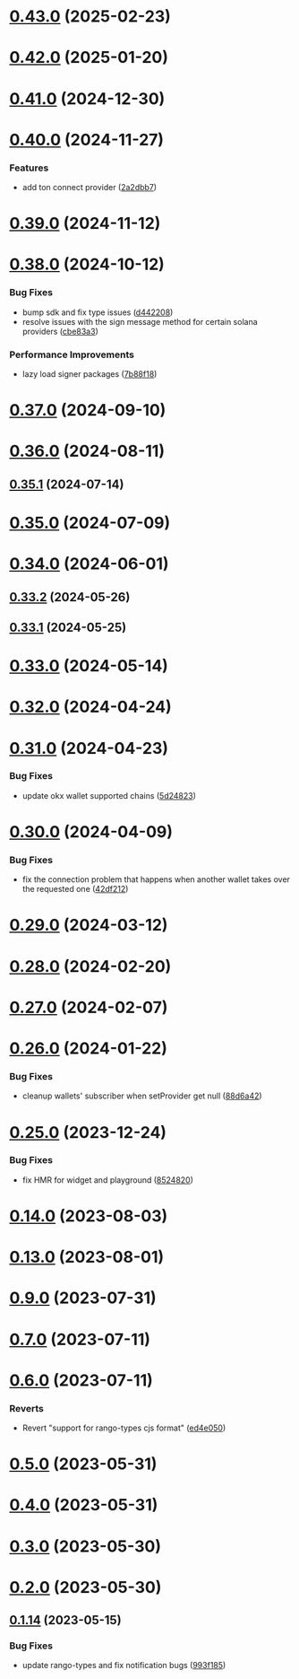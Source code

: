# [0.43.0](https://github.com/rango-exchange/rango-client/compare/provider-okx@0.42.0...provider-okx@0.43.0) (2025-02-23)



# [0.42.0](https://github.com/rango-exchange/rango-client/compare/provider-okx@0.41.0...provider-okx@0.42.0) (2025-01-20)



# [0.41.0](https://github.com/rango-exchange/rango-client/compare/provider-okx@0.40.0...provider-okx@0.41.0) (2024-12-30)



# [0.40.0](https://github.com/rango-exchange/rango-client/compare/provider-okx@0.39.0...provider-okx@0.40.0) (2024-11-27)


### Features

* add ton connect provider ([2a2dbb7](https://github.com/rango-exchange/rango-client/commit/2a2dbb79022263f19446ced49d298e04d63f927f))



# [0.39.0](https://github.com/rango-exchange/rango-client/compare/provider-okx@0.38.0...provider-okx@0.39.0) (2024-11-12)



# [0.38.0](https://github.com/rango-exchange/rango-client/compare/provider-okx@0.37.0...provider-okx@0.38.0) (2024-10-12)


### Bug Fixes

* bump sdk and fix type issues ([d442208](https://github.com/rango-exchange/rango-client/commit/d4422083bf5dd27d5f509ce1db7f9560d05428c8))
* resolve issues with the sign message method for certain solana providers ([cbe83a3](https://github.com/rango-exchange/rango-client/commit/cbe83a3da8b48560b206fc2a7fa7cf062cdeaa23))


### Performance Improvements

* lazy load signer packages ([7b88f18](https://github.com/rango-exchange/rango-client/commit/7b88f1834f7b29b4b81ab6c81a07bb88e8ccf55c))



# [0.37.0](https://github.com/rango-exchange/rango-client/compare/provider-okx@0.36.0...provider-okx@0.37.0) (2024-09-10)



# [0.36.0](https://github.com/rango-exchange/rango-client/compare/provider-okx@0.35.1...provider-okx@0.36.0) (2024-08-11)



## [0.35.1](https://github.com/rango-exchange/rango-client/compare/provider-okx@0.35.0...provider-okx@0.35.1) (2024-07-14)



# [0.35.0](https://github.com/rango-exchange/rango-client/compare/provider-okx@0.33.2...provider-okx@0.35.0) (2024-07-09)



# [0.34.0](https://github.com/rango-exchange/rango-client/compare/provider-okx@0.33.2...provider-okx@0.34.0) (2024-06-01)



## [0.33.2](https://github.com/rango-exchange/rango-client/compare/provider-okx@0.33.1...provider-okx@0.33.2) (2024-05-26)



## [0.33.1](https://github.com/rango-exchange/rango-client/compare/provider-okx@0.33.0...provider-okx@0.33.1) (2024-05-25)



# [0.33.0](https://github.com/rango-exchange/rango-client/compare/provider-okx@0.32.0...provider-okx@0.33.0) (2024-05-14)



# [0.32.0](https://github.com/rango-exchange/rango-client/compare/provider-okx@0.31.0...provider-okx@0.32.0) (2024-04-24)



# [0.31.0](https://github.com/rango-exchange/rango-client/compare/provider-okx@0.30.0...provider-okx@0.31.0) (2024-04-23)


### Bug Fixes

* update okx wallet supported chains ([5d24823](https://github.com/rango-exchange/rango-client/commit/5d248235067138bfd82288bf3bef2f2b54b8ce09))



# [0.30.0](https://github.com/rango-exchange/rango-client/compare/provider-okx@0.29.0...provider-okx@0.30.0) (2024-04-09)


### Bug Fixes

* fix the connection problem that happens when another wallet takes over the requested one ([42df212](https://github.com/rango-exchange/rango-client/commit/42df2120aadd84c95045b0bf76844c19305fb59a))



# [0.29.0](https://github.com/rango-exchange/rango-client/compare/provider-okx@0.28.0...provider-okx@0.29.0) (2024-03-12)



# [0.28.0](https://github.com/rango-exchange/rango-client/compare/provider-okx@0.27.0...provider-okx@0.28.0) (2024-02-20)



# [0.27.0](https://github.com/rango-exchange/rango-client/compare/provider-okx@0.26.0...provider-okx@0.27.0) (2024-02-07)



# [0.26.0](https://github.com/rango-exchange/rango-client/compare/provider-okx@0.25.0...provider-okx@0.26.0) (2024-01-22)


### Bug Fixes

* cleanup wallets' subscriber when setProvider get null ([88d6a42](https://github.com/rango-exchange/rango-client/commit/88d6a423c49b34b3d9ff567e22df36c3b009bb76))



# [0.25.0](https://github.com/rango-exchange/rango-client/compare/provider-okx@0.23.0...provider-okx@0.25.0) (2023-12-24)


### Bug Fixes

* fix HMR for widget and playground ([8524820](https://github.com/rango-exchange/rango-client/commit/8524820f10cf0b8921f3db0c4f620ff98daa4103))



# [0.14.0](https://github.com/rango-exchange/rango-client/compare/provider-okx@0.13.0...provider-okx@0.14.0) (2023-08-03)



# [0.13.0](https://github.com/rango-exchange/rango-client/compare/provider-okx@0.12.0...provider-okx@0.13.0) (2023-08-01)



# [0.9.0](https://github.com/rango-exchange/rango-client/compare/provider-okx@0.8.0...provider-okx@0.9.0) (2023-07-31)



# [0.7.0](https://github.com/rango-exchange/rango-client/compare/provider-okx@0.6.0...provider-okx@0.7.0) (2023-07-11)



# [0.6.0](https://github.com/rango-exchange/rango-client/compare/provider-okx@0.5.0...provider-okx@0.6.0) (2023-07-11)


### Reverts

* Revert "support for rango-types cjs format" ([ed4e050](https://github.com/rango-exchange/rango-client/commit/ed4e050bfc0dcde7aeffa6b0d73b02080a5721eb))



# [0.5.0](https://github.com/rango-exchange/rango-client/compare/provider-okx@0.4.0...provider-okx@0.5.0) (2023-05-31)



# [0.4.0](https://github.com/rango-exchange/rango-client/compare/provider-okx@0.3.0...provider-okx@0.4.0) (2023-05-31)



# [0.3.0](https://github.com/rango-exchange/rango-client/compare/provider-okx@0.2.0...provider-okx@0.3.0) (2023-05-30)



# [0.2.0](https://github.com/rango-exchange/rango-client/compare/provider-okx@0.1.15...provider-okx@0.2.0) (2023-05-30)



## [0.1.14](https://github.com/rango-exchange/rango-client/compare/provider-okx@0.1.13...provider-okx@0.1.14) (2023-05-15)


### Bug Fixes

* update rango-types and fix notification bugs ([993f185](https://github.com/rango-exchange/rango-client/commit/993f185e0b8c5e5e15a2c65ba2d85d1f9c8daa90))




